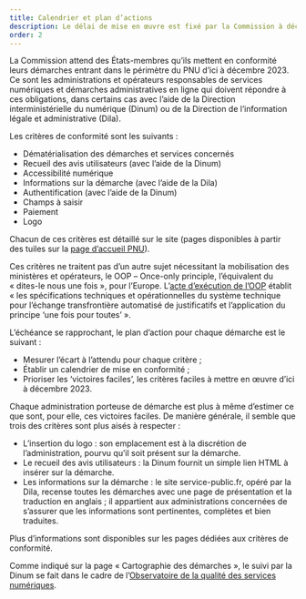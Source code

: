 ```yaml
---
title: Calendrier et plan d’actions
description: Le délai de mise en œuvre est fixé par la Commission à décembre 2023, ce qui suppose une mesure des écarts à l’attendu, un calendrier et une priorisation.
order: 2
---
```


La Commission attend des États-membres qu’ils mettent en conformité leurs démarches entrant dans le périmètre du PNU d’ici à décembre 2023. Ce sont les administrations et opérateurs responsables de services numériques et démarches administratives en ligne qui doivent répondre à ces obligations, dans certains cas avec l’aide de la Direction interministérielle du numérique (Dinum) ou de la Direction de l’information légale et administrative (Dila). 

Les critères de conformité sont les suivants&nbsp;:
*	Dématérialisation des démarches et services concernés
*	Recueil des avis utilisateurs (avec l’aide de la Dinum)
*	Accessibilité numérique
*	Informations sur la démarche (avec l’aide de la Dila)
*	Authentification (avec l’aide de la Dinum)
*	Champs à saisir
*	Paiement
*	Logo

Chacun de ces critères est détaillé sur le site (pages disponibles à partir des tuiles sur la [page d’accueil PNU](https://design.numerique.gouv.fr/pnu/)).

Ces critères ne traitent pas d’un autre sujet nécessitant la mobilisation des ministères et opérateurs, le OOP – <span lang="en">Once-only principle</span>, l’équivalent du «&nbsp;dites-le nous une fois&nbsp;», pour l’Europe. L’[acte d’exécution de l’OOP](https://eur-lex.europa.eu/legal-content/FR/TXT/HTML/?uri=CELEX:32022R1463&from=EN) établit «&nbsp;les spécifications techniques et opérationnelles du système technique pour l’échange transfrontière automatisé de justificatifs et l’application du principe ‘une fois pour toutes’&nbsp;». 

L’échéance se rapprochant, le plan d’action pour chaque démarche est le suivant&nbsp;:
*	Mesurer l’écart à l’attendu pour chaque critère&nbsp;;
*	Établir un calendrier de mise en conformité&nbsp;;
*	Prioriser les ‘victoires faciles’, les critères faciles à mettre en œuvre d’ici à décembre 2023.

Chaque administration porteuse de démarche est plus à même d’estimer ce que sont, pour elle, ces victoires faciles. De manière générale, il semble que trois des critères sont plus aisés à respecter&nbsp;:
*	L’insertion du logo&nbsp;: son emplacement est à la discrétion de l’administration, pourvu qu’il soit présent sur la démarche.
*	Le recueil des avis utilisateurs&nbsp;: la Dinum fournit un simple lien HTML à insérer sur la démarche.
*	Les informations sur la démarche&nbsp;: le site service-public.fr, opéré par la Dila, recense toutes les démarches avec une page de présentation et la traduction en anglais ; il appartient aux administrations concernées de s’assurer que les informations sont pertinentes, complètes et bien traduites.

Plus d’informations sont disponibles sur les pages dédiées aux critères de conformité.

Comme indiqué sur la page «&nbsp;Cartographie des démarches&nbsp;», le suivi par la Dinum se fait dans le cadre de l’[Observatoire de la qualité des services numériques](https://observatoire.numerique.gouv.fr/).
